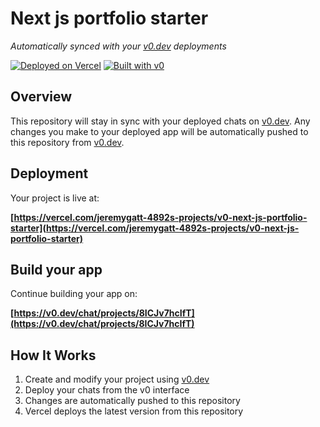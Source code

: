 # Next js portfolio starter

*Automatically synced with your [v0.dev](https://v0.dev) deployments*

[![Deployed on Vercel](https://img.shields.io/badge/Deployed%20on-Vercel-black?style=for-the-badge&logo=vercel)](https://vercel.com/jeremygatt-4892s-projects/v0-next-js-portfolio-starter)
[![Built with v0](https://img.shields.io/badge/Built%20with-v0.dev-black?style=for-the-badge)](https://v0.dev/chat/projects/8ICJv7hcIfT)

## Overview

This repository will stay in sync with your deployed chats on [v0.dev](https://v0.dev).
Any changes you make to your deployed app will be automatically pushed to this repository from [v0.dev](https://v0.dev).

## Deployment

Your project is live at:

**[https://vercel.com/jeremygatt-4892s-projects/v0-next-js-portfolio-starter](https://vercel.com/jeremygatt-4892s-projects/v0-next-js-portfolio-starter)**

## Build your app

Continue building your app on:

**[https://v0.dev/chat/projects/8ICJv7hcIfT](https://v0.dev/chat/projects/8ICJv7hcIfT)**

## How It Works

1. Create and modify your project using [v0.dev](https://v0.dev)
2. Deploy your chats from the v0 interface
3. Changes are automatically pushed to this repository
4. Vercel deploys the latest version from this repository
